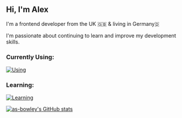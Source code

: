 ## Hi, I'm Alex
I'm a frontend developer from the UK 🇬🇧 & living in Germany🇩

I'm passionate about continuing to learn and improve my development skills.

### Currently Using:
[![Using](https://skillicons.dev/icons?i=ts,js,html,css,react,wordpress,nodejs,jest,sass,git,firebase,mongodb,express,webpack,figma)](https://skillicons.dev)

### Learning:
[![Learning](https://skillicons.dev/icons?i=next,tailwind,figma&theme=light)](https://skillicons.dev)

[![as-bowley's GitHub stats](https://github-readme-stats.vercel.app/api?username=as-bowley)](https://github.com/as-bowley/github-readme-stats)

